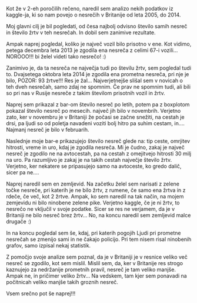Kot že v 2-eh poročilih rečeno, naredil sem analizo nekih podatkov iz kaggle-ja, ki so nam povejo o nesrečih v Britanije od leta 2005, do 2014.

Moj glavni cilj je bil pogledati, od česa najbolj odvisno število samih nesreč in število žrtv v teh nesrečah. In dobil sem zanimive rezultate.

Ampak naprej pogledal, koliko je največ vozil bilo prisotno v ene. Kot vidimo, petega decembra leta 2013 je zgodila ena nesreča z celimi 67-i vozili... NOROOO!!! bi želel videti tako nesrečo! :)

Zanimivo je, da ta nesreča ne največja tudi po številu žrtv, sem pogledal tudi to. Dvajsetega oktobra leta 2014 je zgodila ena prometna nesreča, pri nje je bilo, POZOR: 93 žrtve!!! Res je žal... Najverjetnejše slišal sem v novicah o teh dveh nesrečah, samo zdaj ne spomnim. Če prav ne spomnim tudi, ali bili so pri nas v Rusije nesreče z takim številom prisotnih vozil in žrtv.

Naprej sem prikazal z bar-om število nesreč po letih, potem pa z boxplotom pokazal število nesreč po mesecih. največ jih bilo v novembrih. Verjetno zato, ker v novembru je v Britaniji že počasi se začne snežiti, na cestah je drsi, pa ljudi so od poletja navadeni voziti bolj hitro pa suhim cestam, in.... Najmanj nesreč je bilo v februarih.

Naslednje moje bar-e prikazujejo število nesreč glede na: tip ceste, omrjitev hitrosti, vreme in uro, kdaj je zgodila nesreča. Mi je čudno, zakaj je največ nesreč je zgodilo ne na avtocestah, pa na cestah z omejitvejo hitrosti 30 milj na uro. Pa razumljivo je zakaj je na takih cestah največje število žrtv. Verjetno, ker nekatere se pripasujejo samo na avtoceste, ko gredo dalič, sicer pa ne....

Naprej naredil sem en zemljevid. Na začetku želel sem narisati z zelene točke nesreče, pri katerih je ne bilo žrtv, z rumene, če samo ena žrtva in z rdeče, če več, kot 2 žrtve. Ampak, ko sem naredil na tak način, na mojem zemjevidu ni bilo ninobene zelene pike. Verjetno kaggle, če je ni žrtv, to nesrečo ne vključil v svoje podatke. Sicer se res ne verjamem, da je v Britaniji ne bilo nesreč brez žrtv... No, na koncu naredil sem zemljevid malce drugače :) 

In na koncu pogledal sem še, kdaj, pri katerih pogojih Ljudi pri prometne nesrečah se zmenijo sami in ne čakajo policijo. Pri tem nisem risal ninobenih grafov, samo izpisal nekaj statistik.

Z pomočjo svoje analize sem poznal, da je v Britaniji je v resnice veliko več nesreč se zgodilo, kot sem mislil.  Mislil sem, da, ker v Britanije res strogo kaznujejo za nedržanije prometnih pravil, nesreč je tam veliko manjše. Ampak ne, in pričimer veliko žrtv... Na vedskem, tam kjer sem ponavadi na počitnicah veliko manjše takih groznih nesreč.

Vsem srečno pot še naprej!!!